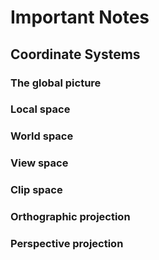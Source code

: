 # Important Notes

## Coordinate Systems

### The global picture
### Local space
### World space
### View space
### Clip space
### Orthographic projection
### Perspective projection
